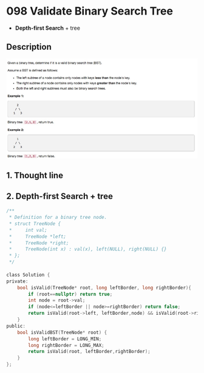 # 098 Validate Binary Search Tree
- **Depth-first Search** + tree

## Description
![IMAGE](resources/1955350AF45501CD41D3B1C330B15C3F.jpg)

## 1. Thought line


## 2. **Depth-first Search** + tree

```c
/**
 * Definition for a binary tree node.
 * struct TreeNode {
 *     int val;
 *     TreeNode *left;
 *     TreeNode *right;
 *     TreeNode(int x) : val(x), left(NULL), right(NULL) {}
 * };
 */

class Solution {
private:
    bool isValid(TreeNode* root, long leftBorder, long rightBorder){
        if (root==nullptr) return true;
        int node = root->val;
        if (node<=leftBorder || node>=rightBorder) return false;
        return isValid(root->left, leftBorder,node) && isValid(root->right, node,rightBorder);
    }
public:
    bool isValidBST(TreeNode* root) {
        long leftBorder = LONG_MIN;
        long rightBorder = LONG_MAX;
        return isValid(root, leftBorder,rightBorder);
    }
};
```


